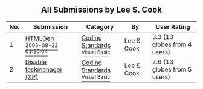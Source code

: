 ﻿<div align="center">

## All Submissions by Lee S\. Cook

</div>

No.  | Submission | Category | By   | User Rating
---- | ---------- | -------- | ---- | -----------
1 | [HTMLGen<br /><sup>2003-09-22 01:20:04</sup>](https://github.com/Planet-Source-Code/lee-s-cook-htmlgen__1-48710) | [Coding Standards<br /><sup>Visual Basic</sup>](../ByCategory/coding-standards__1-43.md) | Lee S\. Cook | 3.3 (13 globes from 4 users)
2 | [Disable taskmanager \(XP\)<br />](https://github.com/Planet-Source-Code/lee-s-cook-disable-taskmanager-xp__1-48768) | [Coding Standards<br /><sup>Visual Basic</sup>](../ByCategory/coding-standards__1-43.md) | Lee S\. Cook | 2.6 (13 globes from 5 users)
